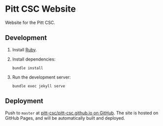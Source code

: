 Pitt CSC Website
================

Website for the Pitt CSC.


Development
-----------

1.  Install [Ruby](https://ruby-lang.org).

2.  Install dependencies:

    ```
    bundle install
    ```

3.  Run the development server:

    ```
    bundle exec jekyll serve
    ```


Deployment
----------

Push to `master` at [pitt-csc/pitt-csc.github.io on GitHub](https://github.com/Pitt-CSC/pitt-csc.github.io).  The site is hosted on GitHub Pages, and will be automatically built and deployed.
